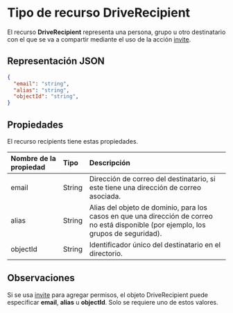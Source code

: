 # <a name="driverecipient-resource-type"></a>Tipo de recurso DriveRecipient

El recurso **DriveRecipient** representa una persona, grupo u otro destinatario con el que se va a compartir mediante el uso de la acción [invite](../api/item_invite.md).

## <a name="json-representation"></a>Representación JSON

<!-- { 
  "blockType": "resource", 
  "@odata.type": "microsoft.graph.driveRecipient", 
  "optionalProperties": ["alias", "objectId", "email"] } -->
```json
{
  "email": "string",
  "alias": "string",
  "objectId": "string",
}
```

## <a name="properties"></a>Propiedades
El recurso recipients tiene estas propiedades.

| Nombre de la propiedad | Tipo   | Descripción                                                                                             |
|:--------------|:-------|:--------------------------------------------------------------------------------------------------------|
| email         | String | Dirección de correo del destinatario, si este tiene una dirección de correo asociada.                  |
| alias         | String | Alias del objeto de dominio, para los casos en que una dirección de correo no está disponible (por ejemplo, los grupos de seguridad). |
| objectId      | String | Identificador único del destinatario en el directorio.                                               |

## <a name="remarks"></a>Observaciones

Si se usa [invite](../api/item_invite.md) para agregar permisos, el objeto DriveRecipient puede especificar **email**, **alias** u **objectId**. Solo se requiere uno de estos valores.

<!-- {
  "type": "#page.annotation",
  "description": "Recipients resource defines a single recipient for the sharing invitation and permissions collection.",
  "keywords": "sharing,share,permissions,action.invite,invite,email",
  "section": "documentation"
} -->
